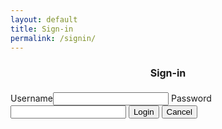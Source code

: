 ```yaml
---
layout: default
title: Sign-in
permalink: /signin/
---
```

<html>
    <head>
        <title>Sign-in</title>
        <style>
        h4 {
            text-align: center;
            font-size: 16px;
        }
        #signin {
            float:left;
            display:block;
        }
        </style>
    </head>
    <body>
        <h4>Sign-in</h4>
        <form name="signin">
            Username<input type="text" name="userid"/>
            Password<input type="password" name="password"/>
            <input type="button" onclick="check(this.form)" value="Login"/>
            <input type="reset" value="Cancel"/>
        </form>
        <script language="javascript">
            function check(form) { /*function to check userid & password*/
                /*the following code checkes whether the entered userid and password are matching*/
                if(form.userid.value == "userid" && form.passid.value == "password") {
                    window.open('target.html')/*opens the target page while Id & password matches*/
                }
                else {
                    alert("Error Password or Username")/*displays error message*/
                }
            }
        </script>
    </body>
</html>
